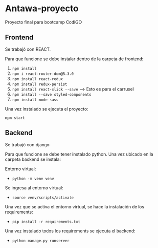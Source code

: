 # Antawa-proyecto

Proyecto final para bootcamp CodiGO

## Frontend
Se trabajó con REACT.

Para que funcione se debe instalar dentro de la carpeta de frontend:

1. `npm install`
2. `npm i react-router-dom@5.3.0`
3. `npm install react-redux`
4. `npm install redux-persist`
5. `npm install react-slick --save` --> Esto es para el carrusel
6. `npm install --save styled-components`
7. `npm install node-sass`

Una vez instalado se ejecuta el proyecto:

`npm start`

## Backend
Se trabajó con django

Para que funcione se debe tener instalado python. Una vez ubicado en la carpeta backend se instala:

Entorno virtual:
- `python -m venv venv`

Se ingresa al entorno virtual:
- `source venv/scripts/activate`

Una vez que se activa el entorno virtual, se hace la instalación de los requirements:
- `pip install -r requirements.txt`

Una vez instalado todos los requirements se ejecuta el backend:
- `python manage.py runserver`
